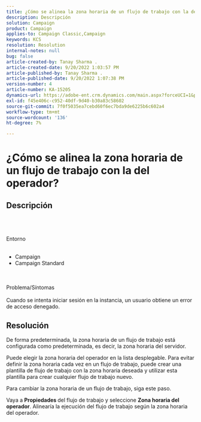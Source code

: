 ```yaml
---
title: ¿Cómo se alinea la zona horaria de un flujo de trabajo con la del operador?
description: Descripción
solution: Campaign
product: Campaign
applies-to: Campaign Classic,Campaign
keywords: KCS
resolution: Resolution
internal-notes: null
bug: false
article-created-by: Tanay Sharma .
article-created-date: 9/20/2022 1:03:57 PM
article-published-by: Tanay Sharma .
article-published-date: 9/20/2022 1:07:38 PM
version-number: 4
article-number: KA-15205
dynamics-url: https://adobe-ent.crm.dynamics.com/main.aspx?forceUCI=1&pagetype=entityrecord&etn=knowledgearticle&id=90b4efae-e438-ed11-9db1-002248086735
exl-id: f45e406c-c952-40df-9d40-b30a83c58602
source-git-commit: 7f0f5035ea7cebd60f6ec7bda9de6225b6c602a4
workflow-type: tm+mt
source-wordcount: '136'
ht-degree: 7%

---
```


# ¿Cómo se alinea la zona horaria de un flujo de trabajo con la del operador?

## Descripción

<br><br><br>Entorno<br><br>
- Campaign
- Campaign Standard



<br><br>Problema/Síntomas<br><br>
Cuando se intenta iniciar sesión en la instancia, un usuario obtiene un error de acceso denegado.


## Resolución






De forma predeterminada, la zona horaria de un flujo de trabajo está configurada como predeterminada, es decir, la zona horaria del servidor.



Puede elegir la zona horaria del operador en la lista desplegable. Para evitar definir la zona horaria cada vez en un flujo de trabajo, puede crear una plantilla de flujo de trabajo con la zona horaria deseada y utilizar esta plantilla para crear cualquier flujo de trabajo nuevo.



Para cambiar la zona horaria de un flujo de trabajo, siga este paso.



Vaya a <b>Propiedades </b>del flujo de trabajo y seleccione <b>Zona horaria del operador</b>. Alinearía la ejecución del flujo de trabajo según la zona horaria del operador.
